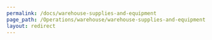 ```yaml
---
permalink: /docs/warehouse-supplies-and-equipment
page_path: /Operations/warehouse/warehouse-supplies-and-equipment
layout: redirect
---
```

